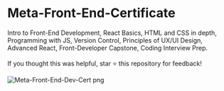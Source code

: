 # Meta-Front-End-Certificate
Intro to Front-End Development, React Basics, HTML and CSS in depth, Programming with JS, Version Control, Principles of  UX/UI Design, Advanced React, Front-Developer Capstone, Coding Interview Prep. 
<br>
<br>
If you thought this was helpful, star ⭐  this repository for feedback!

![Meta-Front-End-Dev-Cert png](https://user-images.githubusercontent.com/97537360/210835013-1fd69faa-cd0b-4099-8051-6f4902df0885.png)
